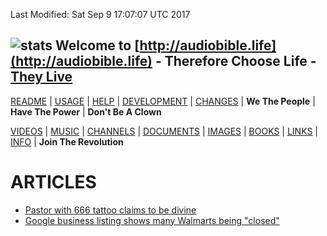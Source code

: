 Last Modified: Sat Sep  9 17:07:07 UTC 2017

## ![stats](https://c.statcounter.com/11415353/0/56f5f753/0/) Welcome to [http://audiobible.life](http://audiobible.life) - Therefore Choose Life - [They Live](https://www.youtube.com/watch?v=JI8AMRbqY6w)

[README](README.md) | [USAGE](USAGE.md) | [HELP](HELP.md) | [DEVELOPMENT](DEVELOPMENT.md) | [CHANGES](CHANGES.md) | **We The People** | **Have The Power** | **Don't Be A Clown**

[VIDEOS](VIDEOS.md) | [MUSIC](MUSIC.md) | [CHANNELS](CHANNELS.md) | [DOCUMENTS](DOCUMENTS.md) | [IMAGES](IMAGES.md) | [BOOKS](BOOKS.md) | [LINKS](LINKS.md) | [INFO](INFO.md) | **Join The Revolution**

ARTICLES
========

- [Pastor with 666 tattoo claims to be divine](http://www.cnn.com/2007/US/02/16/miami.preacher/index.html?_s=PM:US)
- [Google business listing shows many Walmarts being "closed"](http://www.4029tv.com/article/google-business-listing-shows-many-walmarts-being-closed/4958793)
